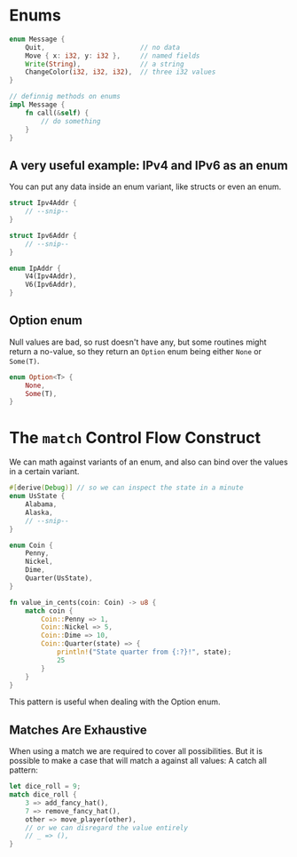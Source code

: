 # Enums
```rust
enum Message {
    Quit,                        // no data
    Move { x: i32, y: i32 },     // named fields
    Write(String),               // a string
    ChangeColor(i32, i32, i32),  // three i32 values
}

// definnig methods on enums
impl Message {
	fn call(&self) {
		// do something
	}
}
```

## A very useful example: IPv4 and IPv6 as an enum
You can put any data inside an enum variant, like structs or even an enum.
```rust
struct Ipv4Addr {
    // --snip--
}

struct Ipv6Addr {
    // --snip--
}

enum IpAddr {
    V4(Ipv4Addr),
    V6(Ipv6Addr),
}
```

## Option enum
Null values are bad, so rust doesn't have any, but some routines might return a no-value, so they return an `Option` enum being either `None` or `Some(T)`.
```rust
enum Option<T> {
    None,
    Some(T),
}
```

# The `match` Control Flow Construct
We can math against variants of an enum, and also can bind over the values in a certain variant.
```rust
#[derive(Debug)] // so we can inspect the state in a minute
enum UsState {
    Alabama,
    Alaska,
    // --snip--
}

enum Coin {
    Penny,
    Nickel,
    Dime,
    Quarter(UsState),
}

fn value_in_cents(coin: Coin) -> u8 {
    match coin {
        Coin::Penny => 1,
        Coin::Nickel => 5,
        Coin::Dime => 10,
        Coin::Quarter(state) => {
            println!("State quarter from {:?}!", state);
            25
        }
    }
}
```
This pattern is useful when dealing with the Option enum.

## Matches Are Exhaustive
When using a match we are required to cover all possibilities. But it is possible to make a case that will match a against all values: A catch all pattern:
```rust
let dice_roll = 9;
match dice_roll {
	3 => add_fancy_hat(),
	7 => remove_fancy_hat(),
	other => move_player(other),
	// or we can disregard the value entirely
	// _ => (),
}
```